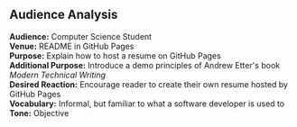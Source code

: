 ## Audience Analysis

**Audience:** Computer Science Student  
**Venue:** README in GitHub Pages  
**Purpose:** Explain how to host a resume on GitHub Pages  
**Additional Purpose:** Introduce a demo principles of Andrew Etter's book _Modern Technical Writing_  
**Desired Reaction:** Encourage reader to create their own resume hosted by GitHub Pages  
**Vocabulary:** Informal, but familiar to what a software developer is used to  
**Tone:** Objective